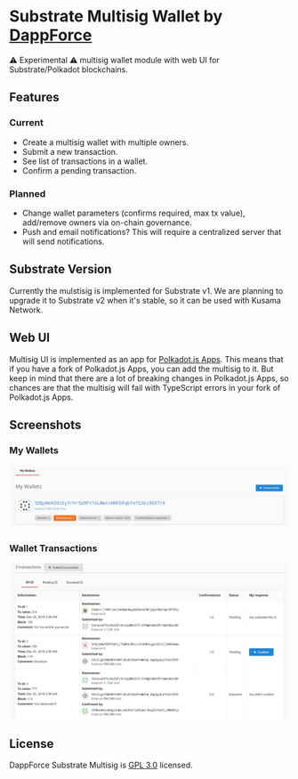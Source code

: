 # Substrate Multisig Wallet by [DappForce](https://github.com/dappforce)

⚠️ Experimental ⚠️ multisig wallet module with web UI for Substrate/Polkadot blockchains.

## Features

### Current

- Create a multisig wallet with multiple owners.
- Submit a new transaction.
- See list of transactions in a wallet.
- Confirm a pending transaction.

### Planned

- Change wallet parameters (confirms required, max tx value), add/remove owners via on-chain governance.
- Push and email notifications? This will require a centralized server that will send notifications.

## Substrate Version

Currently the mulstisig is implemented for Substrate v1. 
We are planning to upgrade it to Substrate v2 when it's stable, so it can be used with Kusama Network.

## Web UI

Multisig UI is implemented as an app for [Polkadot.js Apps](https://github.com/polkadot-js/apps).
This means that if you have a fork of Polkadot.js Apps, you can add the multisig to it. 
But keep in mind that there are a lot of breaking changes in Polkadot.js Apps, 
so chances are that the multisig will fail with TypeScript errors in your fork of Polkadot.js Apps.

## Screenshots

### My Wallets

![Image of wallets list](screenshots/wallets_list.png)

### Wallet Transactions

![Image of txs list](screenshots/txs_list.png)

## License

DappForce Substrate Multisig is [GPL 3.0](./LICENSE) licensed.

